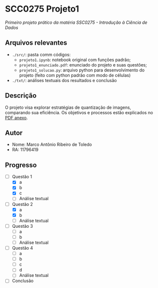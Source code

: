 # SCC0275 Projeto1
_Primeiro projeto prático da matéria SSC0275 - Introdução à Ciência de Dados_

## Arquivos relevantes
- `./src/`: pasta comm códigos:
  - `projeto1.ipynb`: notebook original com funções padrão;
  - `projeto1_enunciado.pdf`: enunciado do projeto e suas questões;
  - `projeto1_solucao.py`: arquivo python para desenvolvimento do projeto (feito com python padrão com modo de células)
- `./txt/`: análises textuais dos resultados e conclusão

## Descrição
O projeto visa explorar estratégias de quantização de imagens, comparando sua eficiência. Os objetivos e processos estão explicados no [PDF anexo](./projeto1_enunciado.pdf "PDF").

## Autor
- Nome: Marco Antônio Ribeiro de Toledo
- RA:   11796419

## Progresso
- [ ] Questão 1
  - [x] a
  - [x] b
  - [x] c
  - [ ] Análise textual
- [ ] Questão 2
  - [x] a
  - [x] b
  - [ ] Análise textual
- [ ] Questão 3
  - [ ] a
  - [ ] b
  - [ ] Análise textual
- [ ] Questão 4
  - [ ] a
  - [ ] b
  - [ ] c
  - [ ] d
  - [ ] Análise textual
- [ ] Conclusão
